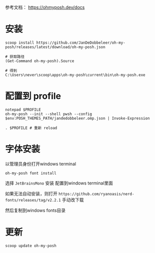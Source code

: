 
参考文档： https://ohmyposh.dev/docs

# 安装
```
scoop install https://github.com/JanDeDobbeleer/oh-my-posh/releases/latest/download/oh-my-posh.json

# 获取路径
(Get-Command oh-my-posh).Source

# 得到
C:\Users\never\scoop\apps\oh-my-posh\current\bin\oh-my-posh.exe
```

# 配置到 profile
```
notepad $PROFILE
oh-my-posh --init --shell pwsh --config $env:POSH_THEMES_PATH/jandedobbeleer.omp.json | Invoke-Expression

. $PROFILE # 重新 reload
```

# 字体安装 

以管理员身份打开windows terminal
```
oh-my-posh font install
```

选择 `JetBrainsMono` 安装
配置到windows terminal里面

如果无法自动安装，则打开 `https://github.com/ryanoasis/nerd-fonts/releases/tag/v2.2.1` 手动改下载

然后复制到windows fonts目录


# 更新
```
scoop update oh-my-posh
```